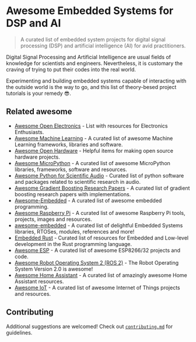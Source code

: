 # Awesome Embedded Systems for DSP and AI

> A curated list of embedded system projects for digital signal processing (DSP) and artificial intelligence (AI) for avid practitioners.

Digital Signal Processing and Artificial Intelligence are usual fields of knowledge for scientists and engineers. Nevertheless, it is customary the craving of trying to put their codes into the real world.

Experimenting and building embedded systems capable of interacting with the outside world is the way to go, and this list of theory-besed project tutorials is your remedy :sunglasses:.

## Related awesome

- [Awesome Open Electronics](https://github.com/ajaymnk/open-electronics) - List with resources for Electronics Enthusiasts.
- [Awesome Machine Learning](https://github.com/josephmisiti/awesome-machine-learning) - A curated list of awesome Machine Learning frameworks, libraries and software.
- [Awesome Open Hardware](https://github.com/delftopenhardware/awesome-open-hardware) - Helpful items for making open source hardware projects.
- [Awesome MicroPython](https://github.com/mcauser/awesome-micropython) - A curated list of awesome MicroPython libraries, frameworks, software and resources.
- [Awesome Python for Scientific Audio](https://github.com/faroit/awesome-python-scientific-audio) - Curated list of python software and packages related to scientific research in audio.
- [Awesome Gradient Boosting Research Papers](https://github.com/benedekrozemberczki/awesome-gradient-boosting-papers) - A curated list of gradient boosting research papers with implementations.
- [Awesome-Embedded](https://github.com/nhivp/Awesome-Embedded) - A curated list of awesome embedded programming.
- [Awesome Raspberry Pi](https://github.com/thibmaek/awesome-raspberry-pi) - A curated list of awesome Raspberry Pi tools, projects, images and resources.
- [awesome-embedded](https://github.com/embedded-boston/awesome-embedded-systems) - A curated list of delightful Embedded Systems libraries, RTOSes, modules, references and more!
- [Embedded Rust](https://github.com/rust-embedded/awesome-embedded-rust) - Curated list of resources for Embedded and Low-level development in the Rust programming language.
- [Awesome ESP](https://github.com/agucova/awesome-esp) - A curated list of awesome ESP8266/32 projects and code.
- [Awesome Robot Operating System 2 (ROS 2)](https://github.com/fkromer/awesome-ros2) - The Robot Operating System Version 2.0 is awesome!
- [Awesome Home Assistant](https://github.com/frenck/awesome-home-assistant) - A curated list of amazingly awesome Home Assistant resources.
- [Awesome IoT](https://github.com/HQarroum/awesome-iot) - A curated list of awesome Internet of Things projects and resources.


## Contributing

Additional suggestions are welcomed! Check out [`contributing.md`](https://github.com/tapyu/awesome-embedded-ai-dsp-projects/blob/main/contributing.md) for guidelines.
